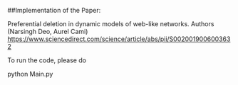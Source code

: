 ##Implementation of the Paper:

Preferential deletion in dynamic models of web-like networks. Authors (Narsingh Deo, Aurel Cami)
https://www.sciencedirect.com/science/article/abs/pii/S0020019006003632

To run the code, please do

python Main.py

 
